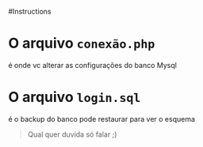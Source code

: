 #Instructions 

# O arquivo ```conexão.php```
é onde vc alterar as configurações do banco Mysql

# O arquivo ```login.sql``` 
é o backup do banco pode restaurar para ver o esquema

>Qual quer duvida só falar ;)
